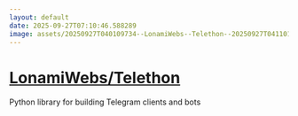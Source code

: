 ```yaml
---
layout: default
date: 2025-09-27T07:10:46.588289
image: assets/20250927T040109734--LonamiWebs--Telethon--20250927T041101019--cropped.png
---
```


# [LonamiWebs/Telethon](https://github.com/LonamiWebs/Telethon)

Python library for building Telegram clients and bots

